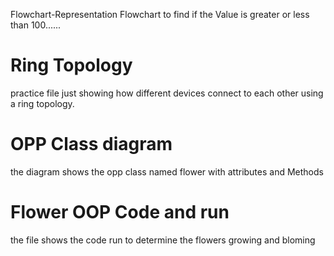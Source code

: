 Flowchart-Representation
Flowchart to find if the Value is greater or less than 100......
# Ring Topology

practice file just showing how different devices connect to each other using a ring topology.


# OPP Class diagram

the diagram shows the opp class named flower with attributes and Methods

# Flower OOP Code and run

the file shows the code run to determine the flowers growing and bloming 
